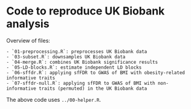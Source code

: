 # Code to reproduce UK Biobank analysis

Overview of files:

    - `01-preprocessing.R`: preprocesses UK Biobank data 
    - `03-subset.R`: downsamples UK Biobank data
    - `04-merge.R`: combines UK Biobank significance results
    - `05-LD-blocks.R`: estimate independent LD blocks
    - `06-sffdr.R`: applying sfFDR to GWAS of BMI with obesity-related informative traits
    - `07-sffdr-null.R`: applying sfFDR to GWAS of BMI with non-informative traits (permuted) in the UK Biobank data 
    
The above code uses `../00-helper.R`. 
